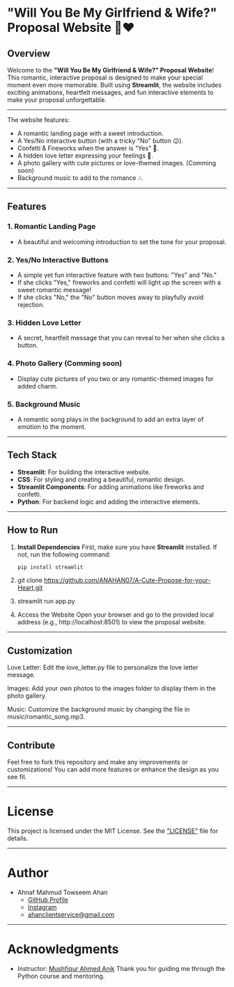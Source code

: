 # **"Will You Be My Girlfriend & Wife?" Proposal Website 💍❤️**

## **Overview**

Welcome to the **"Will You Be My Girlfriend & Wife?" Proposal Website**! This romantic, interactive proposal is designed to make your special moment even more memorable. Built using **Streamlit**, the website includes exciting animations, heartfelt messages, and fun interactive elements to make your proposal unforgettable.

---

The website features:
- A romantic landing page with a sweet introduction.
- A Yes/No interactive button (with a tricky "No" button 😉).
- Confetti & Fireworks when the answer is "Yes" 🎉.
- A hidden love letter expressing your feelings 💌.
- A photo gallery with cute pictures or love-themed images.  (Comming soon)
- Background music to add to the romance 🎶.

---

## **Features**

### 1. **Romantic Landing Page**
   - A beautiful and welcoming introduction to set the tone for your proposal.

### 2. **Yes/No Interactive Buttons**
   - A simple yet fun interactive feature with two buttons: "Yes" and "No."
   - If she clicks "Yes," fireworks and confetti will light up the screen with a sweet romantic message!
   - If she clicks "No," the "No" button moves away to playfully avoid rejection.

### 3. **Hidden Love Letter**
   - A secret, heartfelt message that you can reveal to her when she clicks a button.

### 4. **Photo Gallery**    (Comming soon)
   - Display cute pictures of you two or any romantic-themed images for added charm.

### 5. **Background Music**
   - A romantic song plays in the background to add an extra layer of emotion to the moment.

---

## **Tech Stack**
- **Streamlit**: For building the interactive website.
- **CSS**: For styling and creating a beautiful, romantic design.
- **Streamlit Components**: For adding animations like fireworks and confetti.
- **Python**: For backend logic and adding the interactive elements.

---

## **How to Run**

1. **Install Dependencies**
   First, make sure you have **Streamlit** installed. If not, run the following command:
   ```bash
   pip install streamlit 

2. git clone https://github.com/ANAHAN07/A-Cute-Propose-for-your-Heart.git

3. streamlit run app.py

4. Access the Website Open your browser and go to the provided local address (e.g., http://localhost:8501) to view the proposal website.

---

## Customization
  Love Letter: Edit the love_letter.py file to personalize the love letter message.

  Images: Add your own photos to the images folder to display them in the photo gallery.

  Music: Customize the background music by changing the file in music/romantic_song.mp3.

---

## Contribute
Feel free to fork this repository and make any improvements or customizations! You can add more features or enhance the design as you see fit.

---

# License

This project is licensed under the MIT License. See the ["LICENSE"](https://github.com/ANAHAN07/A-Cute-Propose-for-your-Heart/blob/main/LICENSE) file for details.

---

# Author

* Ahnaf Mahmud Towseem Ahan
    * [GitHub Profile](https://github.com/ANAHAN07)
    * [Instagram](https://www.instagram.com/its.me.memebd)
    * ahanclientservice@gmail.com

---

# Acknowledgments

* Instructor: [Mushfiqur Ahmed Anik](https://github.com/Musfique-Ahmed)
    Thank you for guiding me through the Python course and mentoring.
